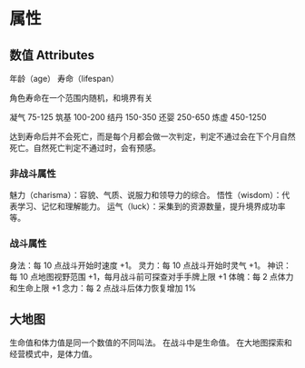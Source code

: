# 属性

## 数值 Attributes

年龄（age）
寿命（lifespan）

角色寿命在一个范围内随机，和境界有关

凝气
75-125
筑基
100-200
结丹
150-350
还婴
250-650
炼虚
450-1250

达到寿命后并不会死亡，而是每个月都会做一次判定，判定不通过会在下个月自然死亡。自然死亡判定不通过时，会有预感。

### 非战斗属性

魅力（charisma）：容貌、气质、说服力和领导力的综合。
悟性（wisdom）：代表学习、记忆和理解能力。
运气（luck）：采集到的资源数量，提升境界成功率等。

### 战斗属性

身法：每 10 点战斗开始时速度 +1。
灵力：每 10 点战斗开始时灵气 +1。
神识：每 10 点地图视野范围 +1，每月战斗前可探查对手手牌上限 +1
体魄：每 2 点体力和生命上限 +1
念力：每 2 点战斗后体力恢复增加 1%

## 大地图

生命值和体力值是同一个数值的不同叫法。
在战斗中是生命值。
在大地图探索和经营模式中，是体力值。
